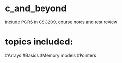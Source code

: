 # c_and_beyond
include PCRS in CSC209, course notes and test review
# topics included:
#Arrays
#Basics
#Memory models
#Pointers 
